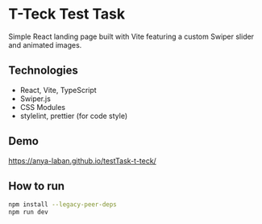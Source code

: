 # T-Teck Test Task

Simple React landing page built with Vite featuring a custom Swiper slider and animated images.

## Technologies

- React, Vite, TypeScript  
- Swiper.js  
- CSS Modules  
- stylelint, prettier (for code style)  

## Demo
https://anya-laban.github.io/testTask-t-teck/

## How to run

```bash
npm install --legacy-peer-deps
npm run dev
